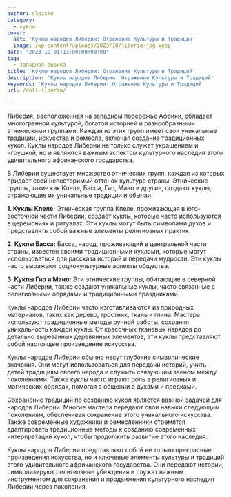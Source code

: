 ```yaml
---
author: slezsko
category:
  - куклы
cover:
  alt: 'Куклы народов Либерии: Отражение Культуры и Традиций'
  image: /wp-content/uploads/2023/10/liberia-jpg.webp
date: "2023-10-01T13:00:00+00:00"
tag:
  - западная-африка
title: 'Куклы народов Либерии: Отражение Культуры и Традиций'
description: 'Куклы народов Либерии: Отражение Культуры и Традиций'
keywords: 'Куклы народов Либерии: Отражение Культуры и Традиций'
url: /doll-liberia/

---
```

Либерия, расположенная на западном побережье Африки, обладает многогранной культурой, богатой историей и разнообразными этническими группами. Каждая из этих групп имеет свои уникальные традиции, искусства и ремесла, включая создание традиционных кукол. Куклы народов Либерии не только служат украшением и игрушкой, но и являются важным аспектом культурного наследия этого удивительного африканского государства.

В Либерии существует множество этнических групп, каждая из которых придаёт свой неповторимый оттенок культуре страны. Этнические группы, такие как Кпеле, Басса, Гио, Мано и другие, создают куклы, отражающие их уникальные традиции и обычаи.

**1\. Куклы Кпеле:** Этническая группа Кпеле, проживающая в юго-восточной части Либерии, создаёт куклы, которые часто используются в церемониях и ритуалах. Эти куклы могут быть символами духов и представлять собой важные элементы религиозных практик.

**2\. Куклы Басса:** Басса, народ, проживающий в центральной части страны, известен своими традиционными куклами, которые могут использоваться для рассказа историй и передачи мудрости. Эти куклы часто выражают социокультурные аспекты общества.

**3\. Куклы Гио и Мано:** Эти этнические группы, обитающие в северной части Либерии, также создают уникальные куклы, часто связанные с религиозными обрядами и традиционными праздниками.

Куклы народов Либерии часто изготавливаются из природных материалов, таких как дерево, тростник, ткань и глина. Мастера используют традиционные методы ручной работы, сохраняя уникальность каждой куклы. От красочных тканевых нарядов до детально вырезанных деревянных элементов, эти куклы представляют собой настоящее произведение искусства.

Куклы народов Либерии обычно несут глубокие символические значения. Они могут использоваться для передачи историй, учить детей традициям своего народа и служить связующим звеном между поколениями. Также куклы часто играют роль в религиозных и магических обрядах, помогая в общении с духами и предками.

Сохранение традиций по созданию кукол является важной задачей для народов Либерии. Многие мастера передают свои навыки следующим поколениям, обеспечивая сохранение этого уникального искусства. Также современные художники и ремесленники стремятся адаптировать традиционные методы к созданию современных интерпретаций кукол, чтобы продолжить развитие этого наследия.

Куклы народов Либерии представляют собой не только прекрасные произведения искусства, но и ключевые элементы культуры и традиций этого удивительного африканского государства. Они передают истории, символизируют религиозные убеждения и служат важным инструментом для сохранения и продвижения культурного наследия Либерии через поколения.
